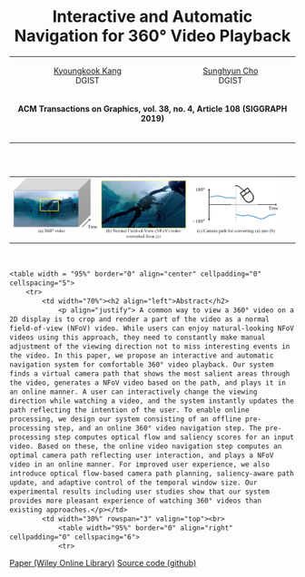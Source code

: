 <!-- <!doctype html>
<html>
<head>
    <title> Interactive and Automatic Navigation for 360° Video Playback </title>
</head>

<LINK media=all href= "../glab.css" type=text/css rel=StyleSheet>
<STYLE type=text/css media=all>

#primarycontent {
    MARGIN-LEFT: auto; ; WIDTH: expression(document.body.clientWidth >
800? "800px": "auto" ); MARGIN-RIGHT: auto; TEXT-ALIGN: left; max-width:
800px }
BODY {
    TEXT-ALIGN: center
}
.style1 {font-size: x-small}
</STYLE> -->






<body>
<DIV id=primarycontent>
<H1 align="center"> Interactive and Automatic Navigation for 360° Video Playback </H1>
<!-- Author header -->
  <table width="90%" border="0" align="center" cellpadding="0" cellspacing="3">
    <tr>
        <td><p align="center"><a href=https://kyoungkookkang.github.io/ target="_blank">Kyoungkook Kang</a><br>DGIST</p></td>
        <td><p align="center"><a href=https://vclab.dgist.ac.kr/scho/ target="_blank">Sunghyun Cho</a><br>DGIST</p></td>
    </tr>
    <tr>
      <td colspan="5">      <p align="center"><strong> ACM Transactions on Graphics, vol. 38, no. 4, Article 108 (SIGGRAPH 2019) </strong></p><br></td>
    </tr>
  </table><br>

<!-- Teasure -->
<table>
    <table width="95%" border="0" align="center" cellpadding="0" cellspacing="0">
    <tr>
        <td><img src=Project/SIG_2019_Interactive360/teaser.jpg width=95%></td></tr>
</table><br>

<!-- body -->
    <table width = "95%" border="0" align="center" cellpadding="0" cellspacing="5">
        <tr>
            <td width="70%"><h2 align="left">Abstract</h2>
                <p align="justify"> A common way to view a 360° video on a 2D display is to crop and render a part of the video as a normal field-of-view (NFoV) video. While users can enjoy natural-looking NFoV videos using this approach, they need to constantly make manual adjustment of the viewing direction not to miss interesting events in the video. In this paper, we propose an interactive and automatic navigation system for comfortable 360° video playback. Our system finds a virtual camera path that shows the most salient areas through the video, generates a NFoV video based on the path, and plays it in an online manner. A user can interactively change the viewing direction while watching a video, and the system instantly updates the path reflecting the intention of the user. To enable online processing, we design our system consisting of an offline pre-processing step, and an online 360° video navigation step. The pre-processing step computes optical flow and saliency scores for an input video. Based on these, the online video navigation step computes an optimal camera path reflecting user interaction, and plays a NFoV video in an online manner. For improved user experience, we also introduce optical flow-based camera path planning, saliency-aware path update, and adaptive control of the temporal window size. Our experimental results including user studies show that our system provides more pleasant experience of watching 360° videos than existing approaches.</p></td>
            <td width="30%" rowspan="3" valign="top"><br>
                <table width="95%" border="0" align="right" cellpadding="0" cellspacing="6">
                <tr>
<td><a href="https://onlinelibrary.wiley.com/doi/abs/10.1111/cgf.12875">Paper (Wiley Online Library)</a>
</td></tr>
<tr>
<td><a href="https://github.com/JunhoJeon/interval_gradient">Source code (github)</a>
</td>
</tr>
<tr><td width=50%><div align="right"></td></tr>
<tr><td width=50%><div align="right"></td></tr>            
</tr>
            </table>
            </td>
        </tr>
        <tr>
        <td>
          <!-- <table align="middle"> <tr> <td> <a href="http://coupe.postech.ac.kr"> <img src="../coupelogo.png"> </a> </td> <td> see the new features in coupe website  <a href="http://coupe.postech.ac.kr"> [link] </td></tr> </a> </table> -->
        </td>
        </tr>
    </table>

</DIV>
</body></html>
